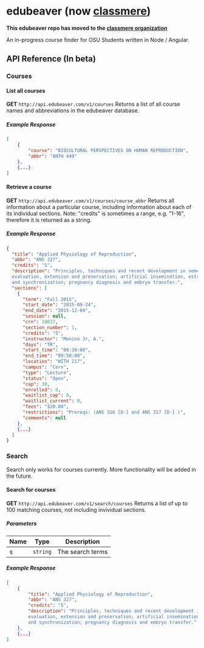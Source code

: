 # edubeaver (now [classmere](https://github.com/classmere))
**This edubeaver repo has moved to the  [classmere organization](https://github.com/classmere)**

An in-progress course finder for OSU Students written in Node / Angular.

## API Reference (In beta)
### Courses
#### List all courses
**GET** `http://api.edubeaver.com/v1/courses`
Returns a list of all course names and abbreviations in the edubeaver database.
##### Example Response
```json
[
	{
		"course": "BIOCULTURAL PERSPECTIVES ON HUMAN REPRODUCTION",
		"abbr": "ANTH 449"
	},
	{...}
]
```

#### Retrieve a course
**GET** `http://api.edubeaver.com/v1/courses/course_abbr`
Returns all information about a particular course, including information about each of its individual sections.
Note: "credits" is sometimes a range, e.g. "1-16", therefore it is returned as a string.
##### Example Response
```json
{
  "title": "Applied Physiology of Reproduction",
  "abbr": "ANS 327",
  "credits": "5",
  "description": "Principles, techniques and recent development in semen collection, 
  evaluation, extension and preservation; artificial insemination, estrus detection 
  and synchronization; pregnancy diagnosis and embryo transfer.",
  "sections": [
    {
      "term": "Fall 2015",
      "start_date": "2015-09-24",
      "end_date": "2015-12-04",
      "session": null,
      "crn": 10037,
      "section_number": 1,
      "credits": "5",
      "instructor": "Menino Jr, A.",
      "days": "TR",
      "start_time": "08:30:00",
      "end_time": "09:50:00",
      "location": "WITH 217",
      "campus": "Corv",
      "type": "Lecture",
      "status": "Open",
      "cap": 30,
      "enrolled": 0,
      "waitlist_cap": 0,
      "waitlist_current": 0,
      "fees": "$20.00",
      "restrictions": "Prereqs: (ANS 316 [D-] and ANS 317 [D-] )",
      "comments": null
    },
    {...}
  ]
}
```

### Search
Search only works for courses currently. More functionality will be added in the future.
#### Search for courses
**GET** `http://api.edubeaver.com/v1/search/courses`
Returns a list of up to 100 matching courses, not including invividual sections.
##### Parameters
| Name   | Type     | Description           |
| ------ | -------- | --------------------- |
| `q`    | `string` | The search terms      |
##### Example Response
```json
[
	{
		"title": "Applied Physiology of Reproduction",
		"abbr": "ANS 327",
		"credits": "5",
		"description": "Principles, techniques and recent development in semen collection, 
		evaluation, extension and preservation; artificial insemination, estrus detection 
		and synchronization; pregnancy diagnosis and embryo transfer."
	},
	{...}
]
```
